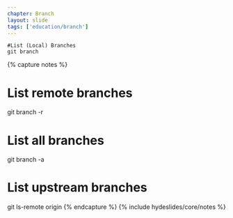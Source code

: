 ```yaml
---
chapter: Branch
layout: slide
tags: ['education/branch']
---
```


    #List (Local) Branches
    git branch

{% capture notes %}
# List remote branches
git branch -r

# List all branches
git branch -a

# List upstream branches
git ls-remote origin
{% endcapture %}
{% include hydeslides/core/notes %}
